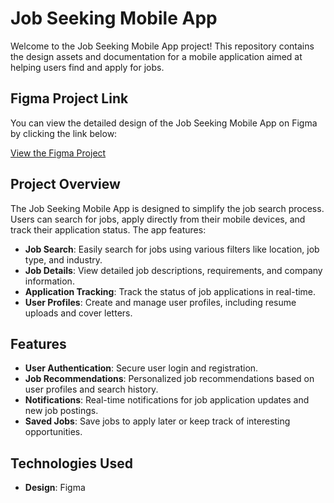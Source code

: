 # Job Seeking Mobile App

Welcome to the Job Seeking Mobile App project! This repository contains the design assets and documentation for a mobile application aimed at helping users find and apply for jobs.

## Figma Project Link

You can view the detailed design of the Job Seeking Mobile App on Figma by clicking the link below:

[View the Figma Project](https://www.figma.com/design/FJthkKUzcw17sou6OxQTwb/A3?node-id=0-1&t=xss2LYd23z2dS4W4-1)

## Project Overview

The Job Seeking Mobile App is designed to simplify the job search process. Users can search for jobs, apply directly from their mobile devices, and track their application status. The app features:

- **Job Search**: Easily search for jobs using various filters like location, job type, and industry.
- **Job Details**: View detailed job descriptions, requirements, and company information.
- **Application Tracking**: Track the status of job applications in real-time.
- **User Profiles**: Create and manage user profiles, including resume uploads and cover letters.

## Features

- **User Authentication**: Secure user login and registration.
- **Job Recommendations**: Personalized job recommendations based on user profiles and search history.
- **Notifications**: Real-time notifications for job application updates and new job postings.
- **Saved Jobs**: Save jobs to apply later or keep track of interesting opportunities.

## Technologies Used

- **Design**: Figma
